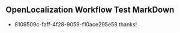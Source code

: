 ## OpenLocalization Workflow Test MarkDown
* 8109509c-faff-4f28-9059-f10ace295e58 thanks!

<!--HONumber=Jul16_HO2-->


